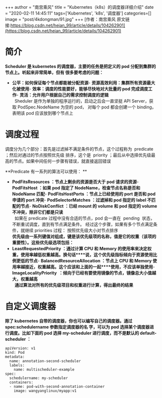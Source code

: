 +++
author = "南宫乘风"
title = "Kubernetes（k8s）的调度器详细介绍"
date = "2020-02-11 14:45:11"
tags=['Kubernetes', 'k8s', '调度器']
categories=[]
image = "post/4kdongman/91.jpg"
+++
[作者：南宫乘风   原文链接:https://blog.csdn.net/heian_99/article/details/104262901](https://blog.csdn.net/heian_99/article/details/104262901)

# 简介 

**Scheduler 是 kubernetes 的调度器，主要的任务是把定义的 pod 分配到集群的节点上。听起来非常简单，但有 很多要考虑的问题：**
- **公平：如何保证每个节点都能被分配资源**- **资源高效利用：集群所有资源最大化被使用**- **效率：调度的性能要好，能够尽快地对大批量的 pod 完成调度工作**- **灵活：允许用户根据自己的需求控制调度的逻辑**<br>  
Sheduler 是作为单独的程序运行的，启动之后会一直坚挺 API Server，获取 PodSpec.NodeName 为空的 pod， 对每个 pod 都会创建一个 binding，表明该 pod 应该放到哪个节点上 

# 调度过程 

调度分为几个部分：首先是过滤掉不满足条件的节点，这个过程称为  predicate ；然后对通过的节点按照优先级 排序，这个是  priority ；最后从中选择优先级最高的节点。如果中间任何一步骤有错误，就直接返回错误 

**Predicate 有一系列的算法可以使用： **
- **PodFitsResources ：节点上剩余的资源是否大于 pod 请求的资源**- **PodFitsHost ：如果 pod 指定了 NodeName，检查节点名称是否和 NodeName 匹配**- **PodFitsHostPorts ：节点上已经使用的 port 是否和 pod 申请的 port 冲突**- **PodSelectorMatches ：过滤掉和 pod 指定的 label 不匹配的节点**- **NoDiskConflict ：已经 mount 的 volume 和 pod 指定的 volume 不冲突，除非它们都是只读**<br>  
如果在 predicate 过程中没有合适的节点，pod 会一直在  pending  状态，不断重试调度，直到有节点满足条件。 经过这个步骤，如果有多个节点满足条件，就继续 priorities 过程： 按照优先级大小对节点排序<br>**优先级由一系列键值对组成，键是该优先级项的名称，值是它的权重（该项的重要性）。这些优先级选项包括：**
- **LeastRequestedPriority ：通过计算 CPU 和 Memory 的使用率来决定权重，使用率越低权重越高。换句话****说，这个优先级指标倾向于资源使用比例更低的节点**- **BalancedResourceAllocation ：节点上 CPU 和 Memory 使用率越接近，权重越高。这个应该和上面的一起****使用，不应该单独使用**- **ImageLocalityPriority  ：倾向于已经有要使用镜像的节点，镜像总大小值越大，权重越高**<br>  
**通过算法对所有的优先级项目和权重进行计算，得出最终的结果**

# 自定义调度器 

**除了 kubernetes 自带的调度器，你也可以编写自己的调度器。通过 spec:schedulername 参数指定调度器的名 字，可以为 pod 选择某个调度器进行调度。比如下面的 pod 选择 my-scheduler 进行调度，而不是默认的 default-scheduler ：**

```
apiVersion: v1
kind: Pod
metadata:
  name: annotation-second-scheduler
  labels:
    name: multischeduler-example
spec:
  schedulername: my-scheduler
  containers:
  - name: pod-with-second-annotation-container
    image: wangyanglinux/myapp:v1

```

 
